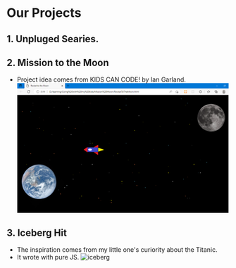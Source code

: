 # Our Projects

## 1. Unpluged Searies.

## 2. Mission to the Moon
- Project idea comes from KIDS CAN CODE! by Ian Garland.
![mission moon](/Mission%20Moon/index.png)


## 3. Iceberg Hit
- The inspiration comes from my little one's curiority about the Titanic.
- It wrote with pure JS.
![iceberg](/Iceberg_Hit/iceberg_hit_demo.gif)
